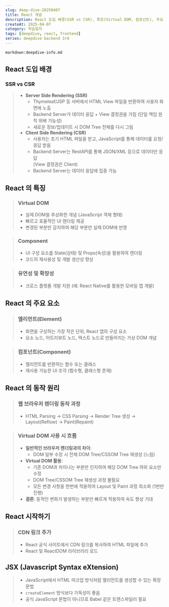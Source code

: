 ```yaml
---
slug: deep-dive-20250407
title: React 개념
description: React 도입 배경(SSR vs CSR), 특징(Virtual DOM, 컴포넌트), 주요 요소, 동작 원리, JSX 개념을 정리했습니다.
createAt: 2025-04-07
category: 학습일지
tags: [deepdive, react, frontend]
series: deepdive backend 3rd
---
```


`markdown:deepdive-info.md`

## React 도입 배경

### SSR vs CSR
> - **Server Side Rendering (SSR)**
>   - Thymeleaf/JSP 등 서버에서 HTML View 파일을 반환하여 사용자 화면에 노출
>   - Backend Server가 데이터 응답 + View 결정권을 가짐 (단일 책임 원칙 위배 가능성)
>   - 새로운 정보/업데이트 시 DOM Tree 전체를 다시 그림
> - **Client Side Rendering (CSR)**
>   - 사용자는 초기 HTML 파일을 받고, JavaScript를 통해 데이터를 요청/응답 받음
>   - Backend Server는 RestAPI를 통해 JSON/XML 등으로 데이터만 응답  
>     (View 결정권은 Client)
>   - Backend Server는 데이터 응답에 집중 가능

## React 의 특징

> ### Virtual DOM
> - 실제 DOM을 추상화한 개념 (JavaScript 객체 형태)
> - 빠르고 효율적인 UI 렌더링 제공
> - 변경된 부분만 감지하여 해당 부분만 실제 DOM에 반영

> ### Component
> - UI 구성 요소를 State(상태) 및 Props(속성)을 활용하여 렌더링
> - 코드의 재사용성 및 개발 생산성 향상

> ### 유연성 및 확장성
> - 크로스 플랫폼 개발 지원 (예: React Native를 활용한 모바일 앱 개발)

## React 의 주요 요소

> ### 엘리먼트(Element)
> - 화면을 구성하는 가장 작은 단위, React 앱의 구성 요소
> - 요소 노드, 어트리뷰트 노드, 텍스트 노드로 만들어지는 가상 DOM 개념

> ### 컴포넌트(Component)
> - 엘리먼트를 반환하는 함수 또는 클래스
> - 재사용 가능한 UI 조각 (함수형, 클래스형 존재)

## React 의 동작 원리

> ### 웹 브라우저 렌더링 동작 과정
> - HTML Parsing → CSS Parsing → Render Tree 생성 → Layout(Reflow) → Paint(Repaint)

> ### Virtual DOM 사용 시 흐름
> - **일반적인 브라우저 렌더링과의 차이**:
>   - DOM 일부 수정 시 전체 DOM Tree/CSSOM Tree 재생성 (느림)
> - **Virtual DOM 활용**:
>   - 기존 DOM과 차이나는 부분만 인지하여 해당 DOM Tree 하위 요소만 수정
>   - DOM Tree/CSSOM Tree 재생성 과정 불필요
>   - 모든 변경 사항을 한번에 적용하여 Layout 및 Paint 과정 최소화 (1번만 진행)
> - **결론**: 동적인 변화가 발생하는 부분만 빠르게 적용하여 속도 향상 기대

## React 시작하기

> ### CDN 링크 추가
> - React 공식 사이트에서 CDN 링크를 복사하여 HTML 파일에 추가
> - React 및 ReactDOM 라이브러리 로드

## JSX (Javascript Syntax eXtension)

> - JavaScript에서 HTML 마크업 방식처럼 엘리먼트를 생성할 수 있는 확장 문법
> - `createElement` 방식보다 가독성이 좋음
> - 공식 JavaScript 문법이 아니므로 Babel 같은 트랜스파일러 필요
